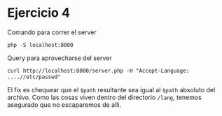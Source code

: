 # Ejercicio 4

Comando para correr el server

`php -S localhost:8000`

Query para aprovecharse del server

`curl http://localhost:8000/server.php -H "Accept-Language: ....//etc/passwd"`


El fix es chequear que el `$path` resultante sea igual al `$path` absoluto del archivo. Como las cosas viven dentro del directorio `/lang`, tenemos asegurado que no escaparemos de alli.
